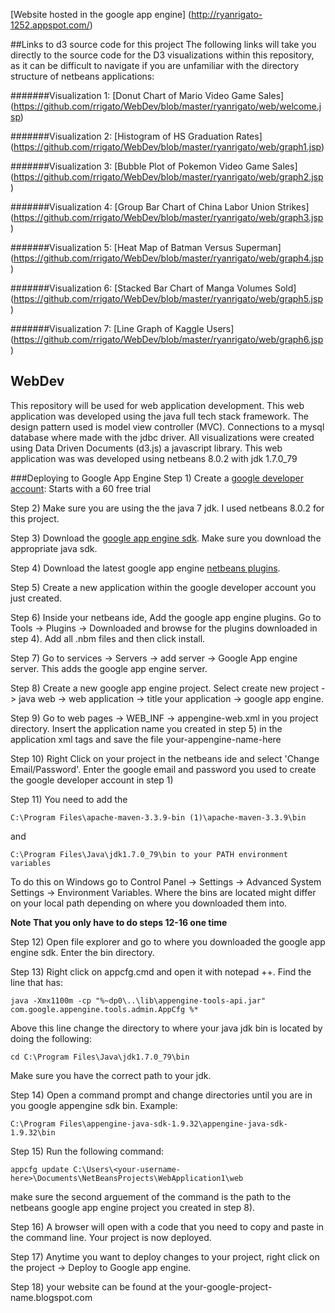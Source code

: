 [Website hosted in the google app engine] (http://ryanrigato-1252.appspot.com/)

##Links to d3 source code for this project
The following links will take you directly to the source code for the D3 visualizations within this repository, as it can be difficult 
to navigate if you are unfamiliar with the directory structure of netbeans applications:

#######Visualization 1: [Donut Chart of Mario Video Game Sales] (https://github.com/rrigato/WebDev/blob/master/ryanrigato/web/welcome.jsp)

#######Visualization 2: [Histogram of HS Graduation Rates] (https://github.com/rrigato/WebDev/blob/master/ryanrigato/web/graph1.jsp)

#######Visualization 3: [Bubble Plot of Pokemon Video Game Sales] (https://github.com/rrigato/WebDev/blob/master/ryanrigato/web/graph2.jsp)

#######Visualization 4: [Group Bar Chart of China Labor Union Strikes] (https://github.com/rrigato/WebDev/blob/master/ryanrigato/web/graph3.jsp)

#######Visualization 5: [Heat Map of Batman Versus Superman] (https://github.com/rrigato/WebDev/blob/master/ryanrigato/web/graph4.jsp)

#######Visualization 6: [Stacked Bar Chart of Manga Volumes Sold] (https://github.com/rrigato/WebDev/blob/master/ryanrigato/web/graph5.jsp)

#######Visualization 7: [Line Graph of Kaggle Users] (https://github.com/rrigato/WebDev/blob/master/ryanrigato/web/graph6.jsp)

## WebDev
This repository will be used for web application development. This web application was developed using the java full tech stack
framework. The design pattern used is model view controller (MVC). Connections to a mysql database where made with the jdbc driver.
All visualizations were created using Data Driven Documents (d3.js) a javascript library. 
This web application was was developed using netbeans 8.0.2 with jdk 1.7.0_79 



###Deploying to Google App Engine
Step 1) Create a [google developer account](https://cloud.google.com/free-trial/): Starts with a 60 free trial

Step 2) Make sure you are using the the java 7 jdk. I used netbeans 8.0.2 for this project.

Step 3) Download the [google app engine sdk](https://cloud.google.com/appengine/downloads).  Make sure you download the appropriate java sdk.

Step 4) Download the latest google app engine [netbeans plugins](https://code.google.com/archive/p/nb-gaelyk-plugin/downloads).

Step 5) Create a new application within the google developer account you just created.

Step 6) Inside your netbeans ide, Add the google app engine plugins. Go to Tools -> Plugins -> Downloaded and browse for the plugins downloaded in step 4). Add all .nbm files and then click install.

Step 7) Go to services -> Servers -> add server -> Google App engine server. This adds the google app engine server.

Step 8) Create a new google app engine project. Select create new project -> java web -> web application -> title your application -> google app engine.

Step 9) Go to web pages -> WEB_INF -> appengine-web.xml in you project directory. Insert the application name you created in step 5) in the application xml tags and save the file <application>your-appengine-name-here</application>

Step 10) Right Click on your project in the netbeans ide and select 'Change Email/Password'. Enter the google email and password you used to create the google developer account in step 1)

Step 11) You need to add the 

`C:\Program Files\apache-maven-3.3.9-bin (1)\apache-maven-3.3.9\bin` 

and 

`C:\Program Files\Java\jdk1.7.0_79\bin to your PATH environment variables`

To do this on Windows go to Control Panel -> Settings -> Advanced System Settings -> Environment Variables. Where the bins are located might differ on your local path  depending on where you downloaded them into.


**Note That you only have to do steps 12-16 one time**

Step 12) Open file explorer and go to where you downloaded the google app engine sdk. Enter the bin directory. 

Step 13) Right click on appcfg.cmd and open it with notepad ++. Find the line that has:

`java -Xmx1100m -cp "%~dp0\..\lib\appengine-tools-api.jar" com.google.appengine.tools.admin.AppCfg %*`

Above this line change the directory to where your java jdk bin is located by doing the following:

```cd C:\Program Files\Java\jdk1.7.0_79\bin```

Make sure you have the correct path to your jdk.

Step 14) Open a command prompt and change directories until you are in you google appengine sdk bin. Example:

`C:\Program Files\appengine-java-sdk-1.9.32\appengine-java-sdk-1.9.32\bin`

Step 15) Run the following command:

`appcfg update C:\Users\<your-username-here>\Documents\NetBeansProjects\WebApplication1\web`

make sure the second arguement of the command is the path to the netbeans google app engine project you created in step 8).

Step 16) A browser will open with a code that you need to copy and paste in the command line. Your project is now deployed.

Step 17) Anytime you want to deploy changes to your project, right click on the project -> Deploy to Google app engine.

Step 18) your website can be found at the your-google-project-name.blogspot.com
